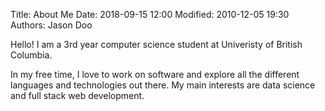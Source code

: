 Title: About Me
Date: 2018-09-15 12:00
Modified: 2010-12-05 19:30
Authors: Jason Doo

Hello! I am a 3rd year computer science student at Univeristy of British Columbia.

In my free time, I love to work on software and explore all the different languages and technologies out there. My main interests are data science and full stack web development. 

